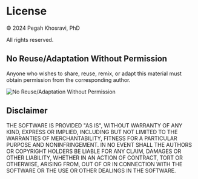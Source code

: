 
# License

© 2024 Pegah Khosravi, PhD

All rights reserved.

## No Reuse/Adaptation Without Permission

Anyone who wishes to share, reuse, remix, or adapt this material must obtain permission from the corresponding author.

![No Reuse/Adaptation Without Permission](https://upload.wikimedia.org/wikipedia/commons/6/6a/No_derivative_works.svg)

## Disclaimer

THE SOFTWARE IS PROVIDED "AS IS", WITHOUT WARRANTY OF ANY KIND, EXPRESS OR IMPLIED, INCLUDING BUT NOT LIMITED TO THE WARRANTIES OF MERCHANTABILITY, FITNESS FOR A PARTICULAR PURPOSE AND NONINFRINGEMENT. IN NO EVENT SHALL THE AUTHORS OR COPYRIGHT HOLDERS BE LIABLE FOR ANY CLAIM, DAMAGES OR OTHER LIABILITY, WHETHER IN AN ACTION OF CONTRACT, TORT OR OTHERWISE, ARISING FROM, OUT OF OR IN CONNECTION WITH THE SOFTWARE OR THE USE OR OTHER DEALINGS IN THE SOFTWARE.

